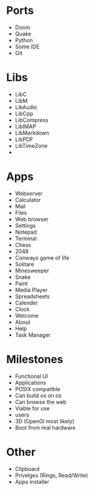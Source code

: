 # Ports
- Doom
- Quake
- Python
- Some IDE
- Git

# Libs
- LibC
- LibM
- LibAudio
- LibCpp
- LibCompress
- LibIMAP
- LibMarkdown
- LibPDF
- LibTimeZone
- 

# Apps
- Webserver
- Calculator
- Mail
- Files
- Web browser
- Settings
- Notepad
- Terminal
- Chess
- 2048
- Conways game of life
- Solitare
- Minesweeper
- Snake
- Paint
- Media Player
- Spreadsheets
- Calender
- Clock
- Welcome
- About
- Help
- Task Manager


# Milestones
- Functional UI
- Applications
- POSIX compatible
- Can build os on os
- Can browse the web
- Viable for use
- users
- 3D (OpenGl most likely)
- Boot from real hardware 

# Other
- Clipboard
- Privelges (Rings, Read/Write)
- Apps installer